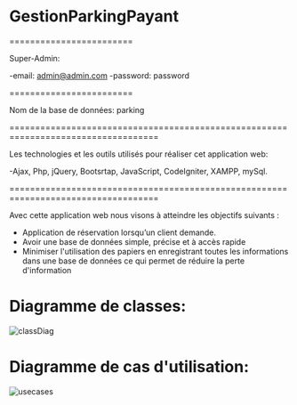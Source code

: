 # GestionParkingPayant

========================

Super-Admin:

-email: admin@admin.com
-password: password

========================

Nom de la base de données: parking

===================================================================================

Les technologies et les outils utilisés pour réaliser cet application web: 

-Ajax, Php, jQuery, Bootsrtap, JavaScript, CodeIgniter, XAMPP, mySql.

===================================================================================

Avec cette application web nous visons à atteindre les objectifs suivants :
- Application de réservation lorsqu’un client demande.
- Avoir une base de données simple, précise et à accès rapide
- Minimiser l'utilisation des papiers en enregistrant toutes les informations dans une base de données ce qui permet de réduire la perte d'information

# Diagramme de classes:

![classDiag](https://user-images.githubusercontent.com/62358941/140351494-882ce084-dacb-4930-9c6b-23e1bdda1f39.PNG)


# Diagramme de cas d'utilisation:

![usecases](https://user-images.githubusercontent.com/62358941/140351731-fe16a9af-66f8-4482-a90e-8a458d6dd442.PNG)
